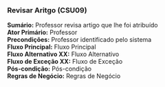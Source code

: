 ### Revisar Aritgo (CSU09) ###
**Sumário:** Professor revisa artigo que lhe foi atribuído  
**Ator Primário:** Professor  
**Precondições:** Professor identificado pelo sistema  
**Fluxo Principal:** Fluxo Principal  
**Fluxo Alternativo XX:** Fluxo Alternativo  
**Fluxo de Exceção XX:** Fluxo de Exceção  
**Pós-condição:** Pós-condição  
**Regras de Negócio:** Regras de Negócio  